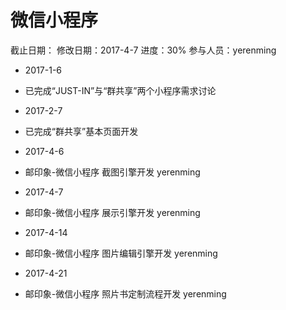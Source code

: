 # 微信小程序
截止日期：
修改日期：2017-4-7
进度：30% 
参与人员：yerenming

- 2017-1-6 
* 已完成“JUST-IN”与“群共享”两个小程序需求讨论

- 2017-2-7 
* 已完成“群共享”基本页面开发

- 2017-4-6
* 邮印象-微信小程序 截图引擎开发 yerenming

- 2017-4-7
* 邮印象-微信小程序 展示引擎开发 yerenming

- 2017-4-14
* 邮印象-微信小程序 图片编辑引擎开发 yerenming

- 2017-4-21
* 邮印象-微信小程序 照片书定制流程开发 yerenming



